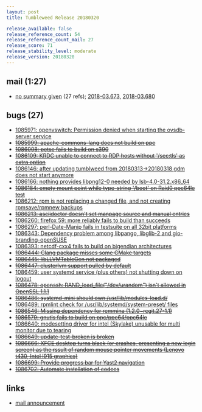 ```yaml
---
layout: post
title: Tumbleweed Release 20180320

release_available: false
release_reference_count: 54
release_reference_count_mail: 27
release_score: 71
release_stability_level: moderate
release_version: 20180320
---
```


## mail (1:27)

- [no summary given](https://lists.opensuse.org/opensuse-factory/2018-03/msg00589.html) (27 refs); [2018-03.673](https://lists.opensuse.org/opensuse-factory/2018-03/msg00673.html), [2018-03.680](https://lists.opensuse.org/opensuse-factory/2018-03/msg00680.html)

## bugs (27)

<!--more-->

- [1085971: openvswitch: Permission denied when starting the ovsdb-server service](https://bugzilla.opensuse.org/show_bug.cgi?id=1085971)
- ~~[1085999: apache-commons-lang does not build on ppc](https://bugzilla.opensuse.org/show_bug.cgi?id=1085999)~~
- ~~[1086008: petsc fails to build on s390](https://bugzilla.opensuse.org/show_bug.cgi?id=1086008)~~
- ~~[1086109: KRDC unable to connect to RDP hosts without '/sec:tls' as extra option](https://bugzilla.opensuse.org/show_bug.cgi?id=1086109)~~
- [1086146: after updating tumblweed from 20180313->20180318 gdm does not start anymore](https://bugzilla.opensuse.org/show_bug.cgi?id=1086146)
- [1086166: nothing provides libpng12-0 needed by lsb-4.0-31.2.x86_64](https://bugzilla.opensuse.org/show_bug.cgi?id=1086166)
- ~~[1086184: empty mount point while type-string '/boot' on Raid0 ppc64le test](https://bugzilla.opensuse.org/show_bug.cgi?id=1086184)~~
- [1086212: rpm is not replacing a changed file, and not creating rpmsave/rpmnew backups](https://bugzilla.opensuse.org/show_bug.cgi?id=1086212)
- ~~[1086213: asciidoctor doesn't set manpage source and manual entries](https://bugzilla.opensuse.org/show_bug.cgi?id=1086213)~~
- [1086260: firefox 59: more reliably fails to build than succeeds](https://bugzilla.opensuse.org/show_bug.cgi?id=1086260)
- [1086297: perl-Date-Manip fails in testsuite on all 32bit platforms](https://bugzilla.opensuse.org/show_bug.cgi?id=1086297)
- [1086343: Dependency problem among libpango, libglib-2 and gio-branding-openSUSE](https://bugzilla.opensuse.org/show_bug.cgi?id=1086343)
- [1086393: netcdf-cxx4 fails to build on bigendian architectures](https://bugzilla.opensuse.org/show_bug.cgi?id=1086393)
- ~~[1086444: Clang package misses some CMake targets](https://bugzilla.opensuse.org/show_bug.cgi?id=1086444)~~
- ~~[1086445: libLLVMTableGen not packaged](https://bugzilla.opensuse.org/show_bug.cgi?id=1086445)~~
- ~~[1086447: clusterlvm support pulled by default](https://bugzilla.opensuse.org/show_bug.cgi?id=1086447)~~
- [1086459: user systemd service (plus others) not shutting down on logout](https://bugzilla.opensuse.org/show_bug.cgi?id=1086459)
- ~~[1086478: openssh: RAND_load_file("/dev/urandom") isn't allowed in OpenSSL 1.1.1](https://bugzilla.opensuse.org/show_bug.cgi?id=1086478)~~
- ~~[1086486: systemd-mini should own /usr/lib/modules-load.d/](https://bugzilla.opensuse.org/show_bug.cgi?id=1086486)~~
- [1086489: rpmlint check for /usr/lib/systemd/system-preset/ files](https://bugzilla.opensuse.org/show_bug.cgi?id=1086489)
- ~~[1086546: Missing dependency for remmina (1.2.0~rcgit.27-1.1)](https://bugzilla.opensuse.org/show_bug.cgi?id=1086546)~~
- ~~[1086579: gnutls fails to build on ppc/ppc64/ppc64le](https://bugzilla.opensuse.org/show_bug.cgi?id=1086579)~~
- [1086640: modesetting driver for intel (Skylake) unusable for multi monitor due to tearing](https://bugzilla.opensuse.org/show_bug.cgi?id=1086640)
- ~~[1086649: update-test-broken is broken](https://bugzilla.opensuse.org/show_bug.cgi?id=1086649)~~
- ~~[1086666: XFCE desktop turns black (or crashes, presenting a new login screen) as the rssult of random mouse pointer movements (Lenovo t430, Intel I915 graphics)](https://bugzilla.opensuse.org/show_bug.cgi?id=1086666)~~
- ~~[1086699: Provide progress bar for Yast2 navigation](https://bugzilla.opensuse.org/show_bug.cgi?id=1086699)~~
- ~~[1086702: Automate installation of codecs](https://bugzilla.opensuse.org/show_bug.cgi?id=1086702)~~



## links

- [mail announcement](https://lists.opensuse.org/opensuse-factory/2018-03/msg00580.html)
